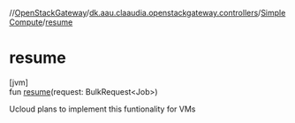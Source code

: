 //[OpenStackGateway](../../../index.md)/[dk.aau.claaudia.openstackgateway.controllers](../index.md)/[SimpleCompute](index.md)/[resume](resume.md)

# resume

[jvm]\
fun [resume](resume.md)(request: BulkRequest&lt;Job&gt;)

Ucloud plans to implement this funtionality for VMs
